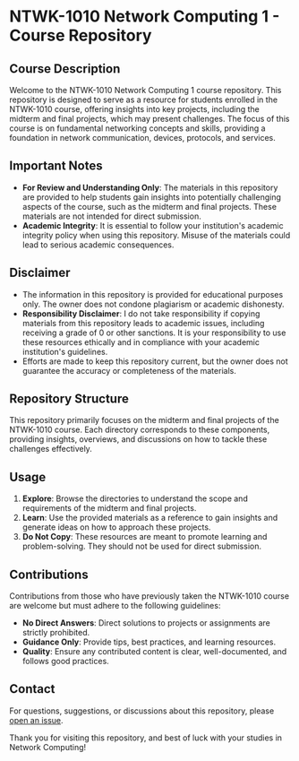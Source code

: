 # NTWK-1010 Network Computing 1 - Course Repository

## Course Description
Welcome to the NTWK-1010 Network Computing 1 course repository. This repository is designed to serve as a resource for students enrolled in the NTWK-1010 course, offering insights into key projects, including the midterm and final projects, which may present challenges. The focus of this course is on fundamental networking concepts and skills, providing a foundation in network communication, devices, protocols, and services.

## Important Notes
- **For Review and Understanding Only**: The materials in this repository are provided to help students gain insights into potentially challenging aspects of the course, such as the midterm and final projects. These materials are not intended for direct submission.
- **Academic Integrity**: It is essential to follow your institution's academic integrity policy when using this repository. Misuse of the materials could lead to serious academic consequences.

## Disclaimer
- The information in this repository is provided for educational purposes only. The owner does not condone plagiarism or academic dishonesty.
- **Responsibility Disclaimer**: I do not take responsibility if copying materials from this repository leads to academic issues, including receiving a grade of 0 or other sanctions. It is your responsibility to use these resources ethically and in compliance with your academic institution's guidelines.
- Efforts are made to keep this repository current, but the owner does not guarantee the accuracy or completeness of the materials.

## Repository Structure
This repository primarily focuses on the midterm and final projects of the NTWK-1010 course. Each directory corresponds to these components, providing insights, overviews, and discussions on how to tackle these challenges effectively.

## Usage
1. **Explore**: Browse the directories to understand the scope and requirements of the midterm and final projects.
2. **Learn**: Use the provided materials as a reference to gain insights and generate ideas on how to approach these projects.
3. **Do Not Copy**: These resources are meant to promote learning and problem-solving. They should not be used for direct submission.

## Contributions
Contributions from those who have previously taken the NTWK-1010 course are welcome but must adhere to the following guidelines:
- **No Direct Answers**: Direct solutions to projects or assignments are strictly prohibited.
- **Guidance Only**: Provide tips, best practices, and learning resources.
- **Quality**: Ensure any contributed content is clear, well-documented, and follows good practices.

## Contact
For questions, suggestions, or discussions about this repository, please [open an issue](link-to-your-repository-issues-section).

Thank you for visiting this repository, and best of luck with your studies in Network Computing!
